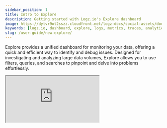 ```yaml
---
sidebar_position: 1
title: Intro to Explore
description: Getting started with Logz.io's Explore dashboard
image: https://dytvr9ot2sszz.cloudfront.net/logz-docs/social-assets/docs-social.jpg
keywords: [logz.io, dashboard, explore, logs, metrics, traces, analytics, log analysis, observability]
slug: /user-guide/new-explore/
---
```


Explore provides a unified dashboard for monitoring your data, offering a quick and efficient way to identify and debug issues. Designed for investigating and analyzing large data volumes, Explore allows you to use filters, queries, and searches to pinpoint and delve into problems effortlessly.

<!-- ![Explore dashboard](https://dytvr9ot2sszz.cloudfront.net/logz-docs/explore-dashboard/explore-aug21.png)-->

<iframe
  src="https://guide.logz.io/cm0kz9d9i000403l0665xdmng"
  style={{ border: 'none', width: '100%', height: '900px' }}
  allow="fullscreen"
  id="navattic-embed"
/>


### Query and search

Explore uses an enhanced **Lucene** query language for log searches, featuring autocomplete suggestions and syntax highlighting for faster, more accurate queries. Start typing to view available fields and operators. For example, you can search for logs where `logSize` exceeds a certain value or find messages containing specific words.

![Lucene search](https://dytvr9ot2sszz.cloudfront.net/logz-docs/explore-dashboard/lucene-open-search-2.png)

Explore also offers **Simple** Search, allowing you to build queries by selecting fields, parameters, and conditions. If a value isn’t listed, type its name and click the + button to add it. Free-text searches are automatically converted into Lucene queries.


### Filters

The filter pane helps refine and narrow search results.

* Account Selection: Choose the relevant account before filtering.
* Available Fields: Display fields from currently visible logs.
* Other Fields: Show fields stored in your database but not currently visible in logs.
* Favorites: Click the ⭐ icon to save frequently used fields for quick access.
* Special Fields: These cannot be filtered but can be added to the table or used as **field exists** filters.


<img src="https://dytvr9ot2sszz.cloudfront.net/logz-docs/explore-dashboard/explore-filter-feb17.png" alt="explore-filter" width="700"/>

Click a field to explore its values, which are dynamically fetched based on the selected timeframe and account. A percentage indicator shows how often a value appears in the logs. Once selected, field values move to the top of the list for easy management.


#### Editing filters

* **Lucene Search:**

  Click the filter to modify the field, value, or condition, then click **Save**.

  <img src="https://dytvr9ot2sszz.cloudfront.net/logz-docs/explore-dashboard/filter-lucene-feb17.png" alt="lucene-filter" width="700"/>

* **Simple Search:**

  Click the in-line filter, choose Edit, modify the value, then click Apply.

  <img src="https://dytvr9ot2sszz.cloudfront.net/logz-docs/explore-dashboard/simple-filter-feb17.png" alt="simple-filter" width="700"/>




### Graph View

Visualize trends over time and group data for deeper insights.

Hover over the graph to see additional details about each data point. Click and drag to zoom in on specific timeframes. Resize the graph using the arrow button in the top-right corner.


<img src="https://dytvr9ot2sszz.cloudfront.net/logz-docs/explore-dashboard/explore-graph-oct21.png" alt="graph-view" width="700"/>


### Exceptions

Logz.io Exceptions automatically detects and highlights errors in Explore.

The exception count is displayed for every query. Click the **Exceptions** button to open the Exception Quick View for a detailed breakdown.

Learn more about [Exceptions](https://docs.logz.io/docs/user-guide/explore/exceptions).

<img src="https://dytvr9ot2sszz.cloudfront.net/logz-docs/explore-dashboard/exceptions-feb17.png" alt="exceptions" width="700"/>


### Choose Timeframe

The default timeframe is the last 15 minutes.
Click the time selector to choose a custom range.

<img src="https://dytvr9ot2sszz.cloudfront.net/logz-docs/explore-dashboard/timeframe-feb17.png" alt="time-frame" width="700"/>

### AI Agent


Click [**AI Agent**](/docs/user-guide/observability/assistantiq/) to activate an AI-powered, chat-based interface that lets you engage in a dynamic conversation with your data. Use one of the pre-configured prompts or type your own question to get real-time insights about your metrics, anomalies, trends, and the overall health of your environment.

![AI Agent](https://dytvr9ot2sszz.cloudfront.net/logz-docs/explore-dashboard/ai-agent-feb17.gif)


### Visualize

The default graph view groups all fields. Customize the visualization by:

* Grouping by specific fields.
* Comparing different time frames.
* Adjusting the time interval or Y-axis scale.
* Adding [Deployment markers](https://docs.logz.io/docs/user-guide/explore/deployment-markers/).

:::note
When using Group by, the graph displays **up to 10 values**. Any additional values are grouped under **Other**.
Entries with empty or undefined values for the selected field will appear under **Missing**.
:::

<img src="https://dytvr9ot2sszz.cloudfront.net/logz-docs/explore-dashboard/visualize-feb17.png" alt="visualize" width="700"/>



### Table Density

Adjust the table view using the 1L button:

* 1 Line → Compact view.
* 2 Lines → Displays two log lines.
* Expanded → Shows full log details.


<!-- <img src="https://dytvr9ot2sszz.cloudfront.net/logz-docs/explore-dashboard/expand-table-aug6.gif" alt="expand-view" width="700"/>-->

### Create Alert, Copy Link, Export CSV, Turn UTC On

The ⋮ menu offers additional options for Explore, including:

* **Create Alert**: Opens an alert configuration with your current filters applied.
* **Copy Link**: Generates a URL with your current view, which you can share with team members. You need to be logged in to Logz.io to view it.
* **Export CSV**: Exports up to 50,000 logs to a CSV file, including the timestamp and log message.
* **Turn UTC On**: You can view your data in either UTC or your browser’s local time zone. For clarity, the time column in your log table will display the active time zone.

<img src="https://dytvr9ot2sszz.cloudfront.net/logz-docs/explore-dashboard/explore-menu-oct21.png" alt="side-menu" width="700"/>

<!-- ### Logs Table

Use the Logs Table to view and analyze logs. Quickly access relevant logs and their details, customizing the table by adding or removing columns.

Expand each log to view additional details, see the log in JSON format, and add columns to the table. Filter values in or out of your view as needed. Use the AI Agent on fields or values to gain more information about them. 

Once you expand a log, you can use the top right menu to get more context—view surrounding logs, copy the log URL, view it as a single log, or copy the log's JSON.

<img src="https://dytvr9ot2sszz.cloudfront.net/logz-docs/explore-dashboard/explore-logs-table-oct21.png" alt="logs-table" width="700"/>

-->